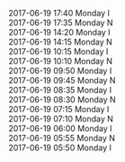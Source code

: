 2017-06-19 17:40 Monday  I  
2017-06-19 17:35 Monday  N  
2017-06-19 14:20 Monday  I  
2017-06-19 14:15 Monday  N  
2017-06-19 10:15 Monday  I  
2017-06-19 10:10 Monday  N  
2017-06-19 09:50 Monday  I  
2017-06-19 09:45 Monday  N  
2017-06-19 08:35 Monday  I  
2017-06-19 08:30 Monday  N  
2017-06-19 07:15 Monday  I  
2017-06-19 07:10 Monday  N  
2017-06-19 06:00 Monday  I  
2017-06-19 05:55 Monday  N  
2017-06-19 05:50 Monday  I  
